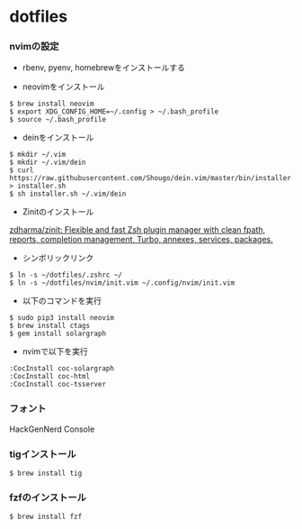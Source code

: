 # dotfiles

### nvimの設定

* rbenv, pyenv, homebrewをインストールする

* neovimをインストール

```
$ brew install neovim
$ export XDG_CONFIG_HOME=~/.config > ~/.bash_profile
$ source ~/.bash_profile
```

* deinをインストール

```
$ mkdir ~/.vim
$ mkdir ~/.vim/dein
$ curl https://raw.githubusercontent.com/Shougo/dein.vim/master/bin/installer.sh > installer.sh
$ sh installer.sh ~/.vim/dein
```

* Zinitのインストール

[zdharma/zinit: Flexible and fast Zsh plugin manager with clean fpath, reports, completion management, Turbo, annexes, services, packages\.](https://github.com/zdharma/zinit)

* シンボリックリンク

```
$ ln -s ~/dotfiles/.zshrc ~/
$ ln -s ~/dotfiles/nvim/init.vim ~/.config/nvim/init.vim
```

* 以下のコマンドを実行

```
$ sudo pip3 install neovim
$ brew install ctags
$ gem install solargraph
```

* nvimで以下を実行
```
:CocInstall coc-solargraph
:CocInstall coc-html
:CocInstall coc-tsserver 
```

### フォント

HackGenNerd Console

### tigインストール

```
$ brew install tig
```

### fzfのインストール

```
$ brew install fzf
```
